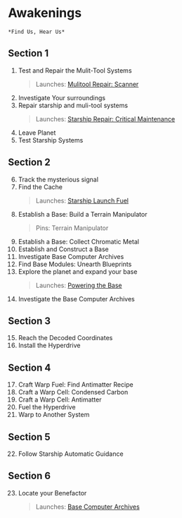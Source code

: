 # Awakenings
    
    *Find Us, Hear Us*
## Section 1
1. Test and Repair the Mulit-Tool Systems
    > Launches: [Mulitool Repair: Scanner](SideQuests.md#mulitool-repair-scanner)
2. Investigate Your surroundings
3. Repair starship and muli-tool systems
    > Launches: [Starship Repair: Critical Maintenance](SideQuests.md#starship-repair-critical-maintenance)
4. Leave Planet
5. Test Starship Systems
    
## Section 2
6. Track the mysterious signal
7. Find the Cache
    > Launches: [Starship Launch Fuel](SideQuests.md#starship-launch-fuel)
8. Establish a Base: Build a Terrain Manipulator
    > Pins: Terrain Manipulator
9. Establish a Base: Collect Chromatic Metal
10. Establish and Construct a Base
11. Investigate Base Computer Archives
12. Find Base Modules: Unearth Blueprints
13. Explore the planet and expand your base
    > Launches: [Powering the Base](SideQuests.md#powering-the-base)
14. Investigate the Base Computer Archives

## Section 3
15. Reach the Decoded Coordinates
16. Install the Hyperdrive

## Section 4
17. Craft Warp Fuel: Find Antimatter Recipe
18. Craft a Warp Cell: Condensed Carbon
19. Craft a Warp Cell: Antimatter
20. Fuel the Hyperdrive
21. Warp to Another System

## Section 5
22. Follow Starship Automatic Guidance

## Section 6    
23. Locate your Benefactor
    > Launches: [Base Computer Archives](SideQuests.md#base-computer-archives)



